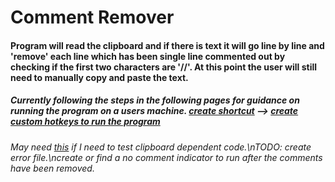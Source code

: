 # Comment Remover

#### Program will read the clipboard and if there is text it will go line by line and 'remove' each line which has been single line commented out by checking if the first two characters are '//'. At this point the user will still need to manually copy and paste the text.

##### Currently following the steps in the following pages for guidance on running the program on a users machine. [create shortcut](https://www.digitalcitizen.life/how-create-shortcuts/) --> [create custom hotkeys to run the program](https://www.digitalcitizen.life/start-windows-apps-keyboard-shortcut/)

###### May need [this](https://stackoverflow.com/questions/50155078/how-to-unit-test-this-method-uses-clipboard-and-file-system) if I need to test clipboard dependent code.\nTODO: create error file.\ncreate or find a no comment indicator to run after the comments have been removed.
